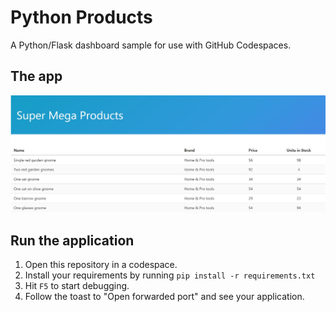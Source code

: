 
# Python Products

A Python/Flask dashboard sample for use with GitHub Codespaces.

## The app
![alt text](page.jpg)

## Run the application

1. Open this repository in a codespace.
1. Install your requirements by running `pip install -r requirements.txt`
1. Hit `F5` to start debugging.
1. Follow the toast to "Open forwarded port" and see your application.